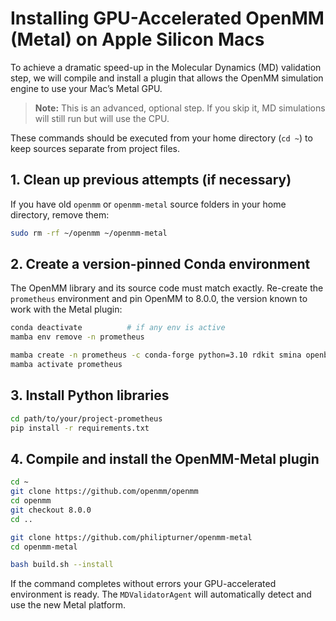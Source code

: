 # Installing GPU-Accelerated OpenMM (Metal) on Apple Silicon Macs

To achieve a dramatic speed-up in the Molecular Dynamics (MD) validation step, we will compile and install a plugin that allows the OpenMM simulation engine to use your Mac’s Metal GPU.

> **Note:** This is an advanced, optional step. If you skip it, MD simulations will still run but will use the CPU.

These commands should be executed from your home directory (`cd ~`) to keep sources separate from project files.

## 1. Clean up previous attempts (if necessary)

If you have old `openmm` or `openmm-metal` source folders in your home directory, remove them:

```bash
sudo rm -rf ~/openmm ~/openmm-metal
```

## 2. Create a version-pinned Conda environment

The OpenMM library and its source code must match exactly. Re-create the `prometheus` environment and pin OpenMM to 8.0.0, the version known to work with the Metal plugin:

```bash
conda deactivate          # if any env is active
mamba env remove -n prometheus

mamba create -n prometheus -c conda-forge python=3.10 rdkit smina openbabel "openmm=8.0.0" pdbfixer openmmforcefields
mamba activate prometheus
```

## 3. Install Python libraries

```bash
cd path/to/your/project-prometheus
pip install -r requirements.txt
```

## 4. Compile and install the OpenMM-Metal plugin

```bash
cd ~
git clone https://github.com/openmm/openmm
cd openmm
git checkout 8.0.0
cd ..

git clone https://github.com/philipturner/openmm-metal
cd openmm-metal

bash build.sh --install
```

If the command completes without errors your GPU-accelerated environment is ready. The `MDValidatorAgent` will automatically detect and use the new Metal platform.
